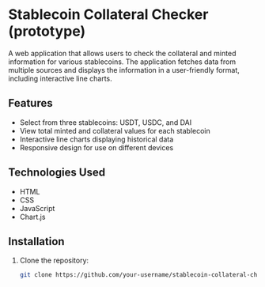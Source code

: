 # Stablecoin Collateral Checker (prototype)

A web application that allows users to check the collateral and minted information for various stablecoins. The application fetches data from multiple sources and displays the information in a user-friendly format, including interactive line charts.

## Features

- Select from three stablecoins: USDT, USDC, and DAI
- View total minted and collateral values for each stablecoin
- Interactive line charts displaying historical data
- Responsive design for use on different devices

## Technologies Used

- HTML
- CSS
- JavaScript
- Chart.js

## Installation

1. Clone the repository:
   ```sh
   git clone https://github.com/your-username/stablecoin-collateral-checker.git
